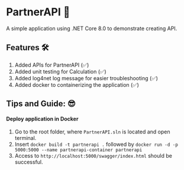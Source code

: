 # PartnerAPI 📎

A simple application using .NET Core 8.0 to demonstrate creating API.

## Features 🛠️
1. Added APIs for PartnerAPI (✅)
2. Added unit testing for Calculation (✅)
3. Added log4net log message for easier troubleshooting (✅)
4. Added docker to containerizing the application (✅)

## Tips and Guide: 😎
#### Deploy application in Docker
1. Go to the root folder, where `PartnerAPI.sln` is located and open terminal.
2. Insert `docker build -t partnerapi .` followed by `docker run -d -p 5000:5000 --name partnerapi-container partnerapi`
3. Access to `http://localhost:5000/swagger/index.html` should be successful.
